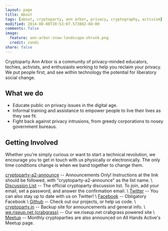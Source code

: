 ```yaml
---
layout: page
title: About
tags: [about, cryptoparty, ann arbor, privacy, cryptography, activism]
modified: 2014-08-08T20:53:07.573882-04:00
comments: false
image:
  feature: ann-arbor-snow-landscape-shrunk.png
  credit: zandi
share: false
---
```


Cryptoparty Ann Arbor is a community of privacy-minded educators, techies, activists, and enthusiasts working to help you reclaim your privacy.
We put people first, and see within technology the potential for liberatory social change.

## What we do
* Educate public on privacy issues in the digital age.
* Informal training and assistance to empower people to live their lives as they see fit.
* Fight back against privacy intrusions, from greedy corporations to nosey government bureaus.

## Getting Involved
Whether you're simply curious or want to start a technical revolution, we encourage you to get in touch with us physically or electronically.
The only time conditions change is when we band together to change them.

[cryptoparty-a2-announce](https://riseup.net/en/lists/list-user/subscribing#how-do-i-subscribe-to-a-list) -- Announcements Only! Instructions at the link should be followed, with "cryptoparty-a2-announce" as the list name. \\
[Discussion List](https://www.autistici.org/mailman/listinfo/cryptoparty-ann-arbor) -- The official cryptoparty discussion list. To join, add your email, set a password, and answer the confirmation email. \\
[Twitter](https://twitter.com/CryptopartyAA) -- You can also stay up to date with us on Twitter! \\
[Facebook](https://facebook.com/a2cryptoparty) -- Obligatory Facebook \\
[Github](https://github.com/Cryptoparty-Ann-Arbor) -- Check out our projects, or help us code. \\
[cryptoparty.in](https://www.cryptoparty.in/ann_arbor) -- Backup site for announcements and general info. \\
[we.riseup.net (crabgrass)](https://we.riseup.net/a2cryptoparty) -- Our we.riseup.net crabgrass powered site \\
[Meetup](https://www.meetup.com/AllHandsActive/) -- Monthly cryptoparties are also announced on All Hands Active's Meetup page.
